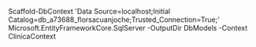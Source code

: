 ﻿Scaffold-DbContext 'Data Source=localhost;Initial Catalog=db_a73688_florsacuanjoche;Trusted_Connection=True;' Microsoft.EntityFrameworkCore.SqlServer -OutputDir DbModels -Context ClinicaContext
